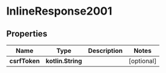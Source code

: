 
# InlineResponse2001

## Properties
Name | Type | Description | Notes
------------ | ------------- | ------------- | -------------
**csrfToken** | **kotlin.String** |  |  [optional]



